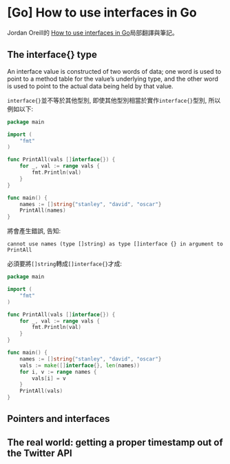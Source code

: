 # [Go] How to use interfaces in Go 

Jordan Oreill的 [How to use interfaces in Go](http://jordanorelli.com/post/32665860244/how-to-use-interfaces-in-go)局部翻譯與筆記。


## The interface{} type

An interface value is constructed of two words of data; one word is used to point to a method table for the value’s underlying type, and the other word is used to point to the actual data being held by that value.

`interface{}`並不等於其他型別, 即使其他型別相當於實作`interface{}`型別, 所以例如以下: 

``` go
package main

import (
    "fmt"
)

func PrintAll(vals []interface{}) {
    for _, val := range vals {
        fmt.Println(val)
    }
}

func main() {
    names := []string{"stanley", "david", "oscar"}
    PrintAll(names)
}
```

將會產生錯誤, 告知:

```
cannot use names (type []string) as type []interface {} in argument to PrintAll
```

必須要將`[]string`轉成`[]interface{}`才成: 

``` go
package main

import (
    "fmt"
)

func PrintAll(vals []interface{}) {
    for _, val := range vals {
        fmt.Println(val)
    }
}

func main() {
    names := []string{"stanley", "david", "oscar"}
    vals := make([]interface{}, len(names))
    for i, v := range names {
        vals[i] = v
    }
    PrintAll(vals)
}
```

## Pointers and interfaces 

## The real world: getting a proper timestamp out of the Twitter API 




